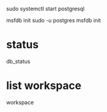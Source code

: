 sudo systemctl start postgresql

msfdb init
sudo -u postgres msfdb init

# status

db_status

# list workspace

workspace
